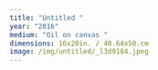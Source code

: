 ```yaml
---
title: "Untitled "
year: "2016"
medium: "Oil on canvas "
dimensions: 16x20in. / 40.64x50.cm
image: /img/untitled/_l3d9184.jpeg
---
```




